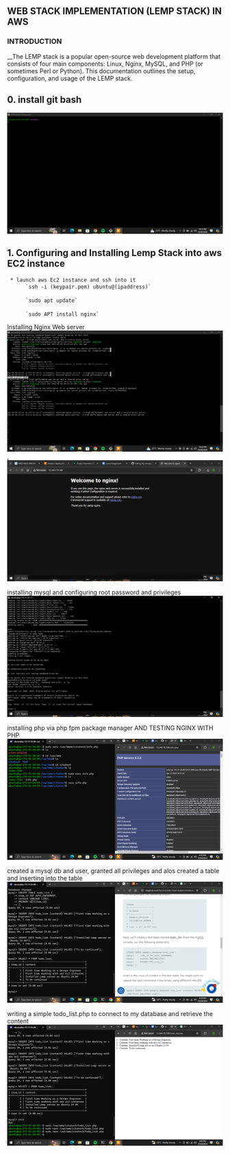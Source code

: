 ## WEB STACK IMPLEMENTATION (LEMP STACK) IN AWS 

### INTRODUCTION

__The LEMP stack is a popular open-source web development platform that consists of four main components: Linux, Nginx, MySQL, and PHP (or sometimes Perl or Python). This documentation outlines the setup, configuration, and usage of the LEMP stack.


## 0. install git bash

  ![LEMP ](https://github.com/citadelict/My-devops-Journey/blob/main/LEMP/gitbash.png)
   
   

  
## 1. Configuring and Installing Lemp Stack into aws EC2 instance

     * launch aws Ec2 instance and ssh into it
          `ssh -i (keypair.pem) ubuntu@(ipaddress)` 

          `sudo apt update`

          `sudo APT install nginx`

     




Installing Nginx Web server  ![LEMP ](https://github.com/citadelict/My-devops-Journey/blob/main/LEMP/installed%20Nginx.png)  , ![LEMP ](https://github.com/citadelict/My-devops-Journey/blob/main/LEMP/nginx.png)  

installing mysql and configuring root password and privileges   ![LEMP ](https://github.com/citadelict/My-devops-Journey/blob/main/LEMP/installed%20mysql.png)  

installing php via php fpm package manager AND TESTING NGINX WITH PHP  ![LEMP ](https://github.com/citadelict/My-devops-Journey/blob/main/LEMP/testing%20php%20with%20nginx.png)  
 

created a mysql db and user, granted all privileges and alos created a table
and inserting into the table   ![LEMP ](https://github.com/citadelict/My-devops-Journey/blob/main/LEMP/mysql%20db2.png)  

writing a simple todo_list.php to connect to my database and retrieve the content  ![LEMP ](https://github.com/citadelict/My-devops-Journey/blob/main/LEMP/todo_list.php.png)  





